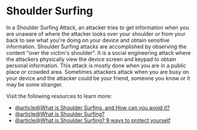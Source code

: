 # Shoulder Surfing

In a Shoulder Surfing Attack, an attacker tries to get information when you are unaware of where the attacker looks over your shoulder or from your back to see what you're doing on your device and obtain sensitive information. Shoulder Surfing attacks are accomplished by observing the content "over the victim's shoulder". It is a social engineering attack where the attackers physically view the device screen and keypad to obtain personal information. This attack is mostly done when you are in a public place or crowded area. Sometimes attackers attack when you are busy on your device and the attacker could be your friend, someone you know or it may be some stranger.

Visit the following resources to learn more:

- [@article@What is Shoulder Surfing, and How can you avoid it?](https://nordvpn.com/blog/shoulder-surfing/?srsltid=AfmBOorl5NPpW_Tnhas9gB2HiblorqwXyK0NJae7uaketrnDwbjJmiYV)
- [@article@What is Shoulder Surfing?](https://www.mcafee.com/learn/what-is-shoulder-surfing/)
- [@article@What is Shoulder Surfing? 9 ways to protect yourself](https://www.bigrock.in/blog/products/security/what-is-shoulder-surfing-9-ways-to-protect-yourself-from-shoulder-surfing/)